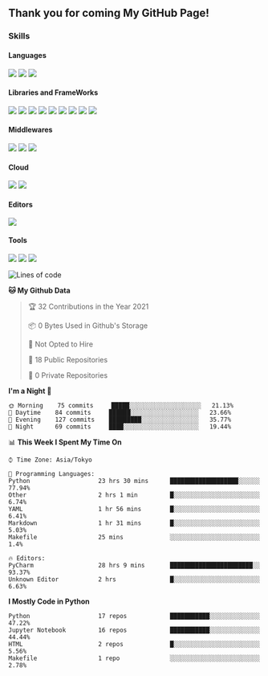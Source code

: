 ## Thank you for coming My GitHub Page!


### Skills
<!-- Badge Template: <img src="https://img.shields.io/badge/-<LabeltoShow>-<IconsColorCode>?style=flat&logo=<IconsName>&logoColor=white"/>  -->
#### Languages
<p>
<img src="https://img.shields.io/badge/-Python-3776AB?style=flat&logo=Python&logoColor=white"/>
<img src="https://img.shields.io/badge/-HTML5-E34F26?style=flat&logo=HTML5&logoColor=white"/>
<img src="https://img.shields.io/badge/-CSS3-1572B6?style=flat&logo=CSS3&logoColor=white"/>
</p>


#### Libraries and FrameWorks
<p>
<img src="https://img.shields.io/badge/-PyTorch-EE4C2C?style=flat&logo=PyTorch&logoColor=white"/>
<img src="https://img.shields.io/badge/-keras-D00000?style=flat&logo=Keras&logoColor=white"/>
<img src="https://img.shields.io/badge/-pandas-150458?style=flat&logo=pandas&logoColor=white"/>
<img src="https://img.shields.io/badge/-numpy-013243?style=flat&logo=numpy&logoColor=white"/>
<img src="https://img.shields.io/badge/-jupyter-F37626?style=flat&logo=jupyter&logoColor=white"/>
<img src="https://img.shields.io/badge/-scikit%20learn-F7931E?style=flat&logo=scikit-learn&logoColor=white"/>
<img src="https://img.shields.io/badge/-PyTorch%20Lightning-792EE5?style=flat&logoColor=white"/>
<img src="https://img.shields.io/badge/-Comet-020041?style=flat&logoColor=white"/>
<img src="https://img.shields.io/badge/-Streamlit-FF4B4B?style=flat&logoColor=white"/>

</p>

#### Middlewares
<p>
<img src="https://img.shields.io/badge/-Docker-2496ED?style=flat&logo=Docker&logoColor=white"/>
<img src="https://img.shields.io/badge/-MySQL-4479A1?style=flat&logo=MySQL&logoColor=white"/>
<img src="https://img.shields.io/badge/-PostgreSQL-336791?style=flat&logo=PostgreSQL&logoColor=white"/>
</p>

#### Cloud
<p>
<img src="https://img.shields.io/badge/-Google%20Cloud-4285F4?style=flat&logo=Google%20Cloud&logoColor=white"/>
<img src="https://img.shields.io/badge/-Azure-0089D6?style=flat&logo=Microsoft%20Azure&logoColor=white"/>
</p>

#### Editors
<p>
<img src="https://img.shields.io/badge/-PyCharm-000000?style=flat&logo=PyCharm&logoColor=white"/>
</p>

#### Tools
<p>
<img src="https://img.shields.io/badge/-Git-F44D27?style=flat&logo=Git&logoColor=white"/>
<img src="https://img.shields.io/badge/-Github-181717?style=flat&logo=GitHub&logoColor=white"/>
<img src="https://img.shields.io/badge/-Slack-4A154B?style=flat&logo=Slack&logoColor=white"/>
</p>

<!--START_SECTION:waka-->
![Lines of code](https://img.shields.io/badge/From%20Hello%20World%20I%27ve%20Written-2.7%20million%20lines%20of%20code-blue)

**🐱 My Github Data** 

> 🏆 32 Contributions in the Year 2021
 > 
> 📦 0 Bytes Used in Github's Storage 
 > 
> 🚫 Not Opted to Hire
 > 
> 📜 18 Public Repositories 
 > 
> 🔑 0 Private Repositories  
 > 
**I'm a Night 🦉** 

```text
🌞 Morning    75 commits     █████░░░░░░░░░░░░░░░░░░░░   21.13% 
🌆 Daytime    84 commits     ██████░░░░░░░░░░░░░░░░░░░   23.66% 
🌃 Evening    127 commits    █████████░░░░░░░░░░░░░░░░   35.77% 
🌙 Night      69 commits     ████░░░░░░░░░░░░░░░░░░░░░   19.44%

```


📊 **This Week I Spent My Time On** 

```text
⌚︎ Time Zone: Asia/Tokyo

💬 Programming Languages: 
Python                   23 hrs 30 mins      ███████████████████░░░░░░   77.94% 
Other                    2 hrs 1 min         █░░░░░░░░░░░░░░░░░░░░░░░░   6.74% 
YAML                     1 hr 56 mins        █░░░░░░░░░░░░░░░░░░░░░░░░   6.41% 
Markdown                 1 hr 31 mins        █░░░░░░░░░░░░░░░░░░░░░░░░   5.03% 
Makefile                 25 mins             ░░░░░░░░░░░░░░░░░░░░░░░░░   1.4%

🔥 Editors: 
PyCharm                  28 hrs 9 mins       ███████████████████████░░   93.37% 
Unknown Editor           2 hrs               █░░░░░░░░░░░░░░░░░░░░░░░░   6.63%

```

**I Mostly Code in Python** 

```text
Python                   17 repos            ███████████░░░░░░░░░░░░░░   47.22% 
Jupyter Notebook         16 repos            ███████████░░░░░░░░░░░░░░   44.44% 
HTML                     2 repos             █░░░░░░░░░░░░░░░░░░░░░░░░   5.56% 
Makefile                 1 repo              ░░░░░░░░░░░░░░░░░░░░░░░░░   2.78%

```



<!--END_SECTION:waka-->

<!--
**navitacion/navitacion** is a ✨ _special_ ✨ repository because its `README.md` (this file) appears on your GitHub profile.

Here are some ideas to get you started:

- 🔭 I’m currently working on ...
- 🌱 I’m currently learning ...
- 👯 I’m looking to collaborate on ...
- 🤔 I’m looking for help with ...
- 💬 Ask me about ...
- 📫 How to reach me: ...
- 😄 Pronouns: ...
- ⚡ Fun fact: ...
-->

